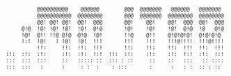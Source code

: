 
<!--
**mojtabavi/mojtabavi** is a ✨ _special_ ✨ repository because its `README.md` (this file) appears on your GitHub profile.

Here are some ideas to get you started:

- 🔭 I’m currently working on ...
- 🌱 I’m currently learning ...
- 👯 I’m looking to collaborate on ...
- 🤔 I’m looking for help with ...
- 💬 Ask me about ...
- 📫 How to reach me: ...
- 😄 Pronouns: ...
- ⚡ Fun fact: ...
-->
```txt                                                                                                         
          @@@@@@@@@@    @@@@@@        @@@  @@@@@@@   @@@@@@   @@@@@@@    @@@@@@   @@@  @@@  @@@            
          @@@@@@@@@@@  @@@@@@@@       @@@  @@@@@@@  @@@@@@@@  @@@@@@@@  @@@@@@@@  @@@  @@@  @@@            
          @@! @@! @@!  @@!  @@@       @@!    @@!    @@!  @@@  @@!  @@@  @@!  @@@  @@!  @@@  @@!            
     @!@  !@! !@! !@!  !@!  @!@       !@!    !@!    !@!  @!@  !@   @!@  !@!  @!@  !@!  @!@  !@!  @!@       
     !@!  @!! !!@ @!@  @!@  !@!       !!@    @!!    @!@!@!@!  @!@!@!@   @!@!@!@!  @!@  !@!  !!@  !@!       
     !:!  !@!   ! !@!  !@!  !!!       !!!    !!!    !!!@!!!!  !!!@!!!!  !!!@!!!!  !@!  !!!  !!!  !:!       
          !!:     !!:  !!:  !!!       !!:    !!:    !!:  !!!  !!:  !!!  !!:  !!!  :!:  !!:  !!:            
:!:  :!:  :!:     :!:  :!:  !:!  !!:  :!:    :!:    :!:  !:!  :!:  !:!  :!:  !:!   ::!!:!   :!:  :!:  :!:  
:::  :::  :::     ::   ::::: ::  ::: : ::     ::    ::   :::   :: ::::  ::   :::    ::::     ::  :::  :::  
:::  :::   :      :     : :  :    : :::       :      :   : :  :: : ::    :   : :     :      :    :::  :::  
                                                                                                           
```
                                                                  
                                                                  
